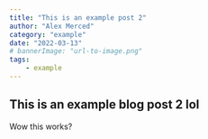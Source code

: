```yaml
---
title: "This is an example post 2"
author: "Alex Merced"
category: "example"
date: "2022-03-13"
# bannerImage: "url-to-image.png"
tags:
    - example
---
```


## This is an example blog post 2 lol

Wow this works?
